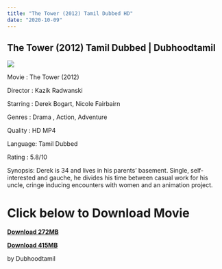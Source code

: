 ```yaml
---
title: "The Tower (2012) Tamil Dubbed HD"
date: "2020-10-09"
---
```


## The Tower (2012) Tamil Dubbed | Dubhoodtamil

[![](https://1.bp.blogspot.com/-2hAlYvcCzx4/XyKbnlYzXpI/AAAAAAAABzI/j_pGX2f2aXY1j6VbG3S2w5V_bWLrqkBnwCNcBGAsYHQ/w350-h500/Tower_DVD_sleeve_retail.jpg)](https://1.bp.blogspot.com/-2hAlYvcCzx4/XyKbnlYzXpI/AAAAAAAABzI/j_pGX2f2aXY1j6VbG3S2w5V_bWLrqkBnwCNcBGAsYHQ/s2048/Tower_DVD_sleeve_retail.jpg)

Movie : The Tower (2012)

Director : Kazik Radwanski

Starring : Derek Bogart, Nicole Fairbairn

Genres : Drama , Action, Adventure

Quality : HD MP4

Language: Tamil Dubbed

Rating : 5.8/10

Synopsis: Derek is 34 and lives in his parents’ basement. Single, self-interested and gauche, he divides his time between casual work for his uncle, cringe inducing encounters with women and an animation project.

# Click below to Download Movie

  

**[Download 272MB](https://oncehelp.com/the-tower-1)**

**[Download 415MB](https://oncehelp.com/the-tower-2)**

by Dubhoodtamil
